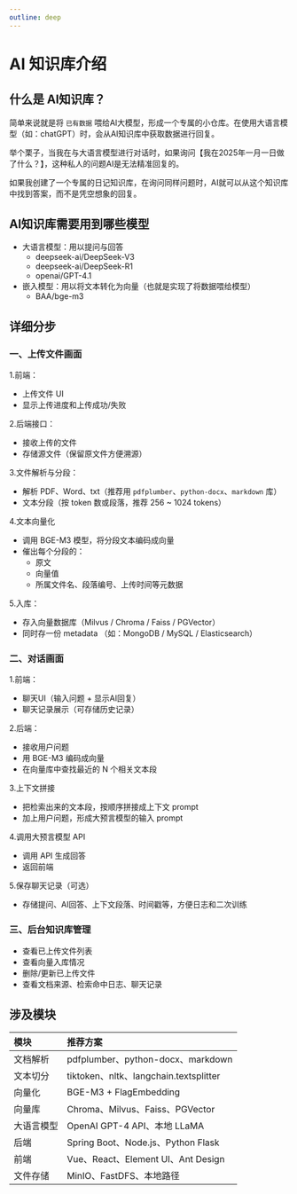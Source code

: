 ```yaml
---
outline: deep
---
```


# AI 知识库介绍

## 什么是 AI知识库？

简单来说就是将 `已有数据` 喂给AI大模型，形成一个专属的小仓库。在使用大语言模型（如：chatGPT）时，会从AI知识库中获取数据进行回复。

举个栗子，当我在与大语言模型进行对话时，如果询问【我在2025年一月一日做了什么？】，这种私人的问题AI是无法精准回复的。

如果我创建了一个专属的日记知识库，在询问同样问题时，AI就可以从这个知识库中找到答案，而不是凭空想象的回复。


## AI知识库需要用到哪些模型

- 大语言模型：用以提问与回答
  - deepseek-ai/DeepSeek-V3
  - deepseek-ai/DeepSeek-R1
  - openai/GPT-4.1
- 嵌入模型：用以将文本转化为向量（也就是实现了将数据喂给模型）
  - BAA/bge-m3

## 详细分步

### 一、上传文件画面

1.前端：
- 上传文件 UI
- 显示上传进度和上传成功/失败

2.后端接口：
- 接收上传的文件
- 存储源文件（保留原文件方便溯源）

3.文件解析与分段：
- 解析 PDF、Word、txt（推荐用 `pdfplumber`、`python-docx`、`markdown` 库）
- 文本分段（按 token 数或段落，推荐 256 ~ 1024 tokens）

4.文本向量化
- 调用 BGE-M3 模型，将分段文本编码成向量
- 催出每个分段的：
  - 原文
  - 向量值
  - 所属文件名、段落编号、上传时间等元数据

5.入库：
- 存入向量数据库（Milvus / Chroma / Faiss / PGVector）
- 同时存一份 metadata （如：MongoDB / MySQL / Elasticsearch）

### 二、对话画面

1.前端：
- 聊天UI（输入问题 + 显示AI回复）
- 聊天记录展示（可存储历史记录）

2.后端：
- 接收用户问题
- 用 BGE-M3 编码成向量
- 在向量库中查找最近的 N 个相关文本段

3.上下文拼接
- 把检索出来的文本段，按顺序拼接成上下文 prompt
- 加上用户问题，形成大预言模型的输入 prompt

4.调用大预言模型 API
- 调用 API 生成回答
- 返回前端

5.保存聊天记录（可选）
- 存储提问、AI回答、上下文段落、时间戳等，方便日志和二次训练

### 三、后台知识库管理

- 查看已上传文件列表
- 查看向量入库情况
- 删除/更新已上传文件
- 查看文档来源、检索命中日志、聊天记录

## 涉及模块

| 模块    | 推荐方案                                 |
| :---- | :----------------------------------- |
| 文档解析  | pdfplumber、python-docx、markdown      |
| 文本切分  | tiktoken、nltk、langchain.textsplitter |
| 向量化   | BGE-M3 + FlagEmbedding               |
| 向量库   | Chroma、Milvus、Faiss、PGVector         |
| 大语言模型 | OpenAI GPT-4 API、本地 LLaMA            |
| 后端    | Spring Boot、Node.js、Python Flask     |
| 前端    | Vue、React、Element UI、Ant Design      |
| 文件存储  | MinIO、FastDFS、本地路径                   |
